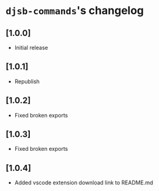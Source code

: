 # `djsb-commands`'s changelog

## [1.0.0]

- Initial release

## [1.0.1]

- Republish

## [1.0.2]

- Fixed broken exports

## [1.0.3]

- Fixed broken exports

## [1.0.4]

- Added vscode extension download link to README.md